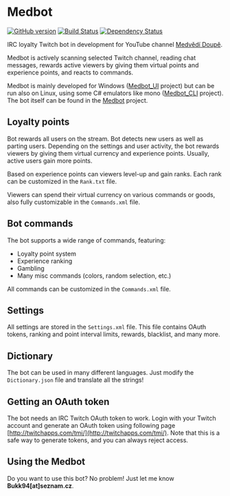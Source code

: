 # Medbot

[![GitHub version](https://img.shields.io/badge/version-0.4.0-brightgreen.svg)](https://github.com/Bukk94/Medbot/releases)
[![Build Status](https://travis-ci.com/Bukk94/Medbot.svg?token=XTeWt6KEyExzbH1iNFWD&branch=master)](https://travis-ci.com/Bukk94/Medbot)
[![Dependency Status](https://david-dm.org/boennemann/badges.svg)](/Medbot/packages.config)

IRC loyalty Twitch bot in development for YouTube channel [Medvědí Doupě](https://www.youtube.com/Bukk94).

Medbot is actively scanning selected Twitch channel, reading chat messages, 
rewards active viewers by giving them virtual points and experience points, and 
reacts to commands.

Medbot is mainly developed for Windows ([Medbot_UI](/Medbot_UI) project) but can be run also on Linux, 
using some C# emulators like mono ([Medbot_CLI](/Medbot_CLI) project). 
The bot itself can be found in the [Medbot](/Medbot) project.

## Loyalty points

Bot rewards all users on the stream. Bot detects new users as well as parting users.
Depending on the settings and user activity, the bot rewards viewers by giving them virtual currency and
experience points. Usually, active users gain more points.

Based on experience points can viewers level-up and gain ranks. Each rank can be customized in the `Rank.txt` file.

Viewers can spend their virtual currency on various commands or goods, also fully customizable in the `Commands.xml` file.

## Bot commands

The bot supports a wide range of commands, featuring:
- Loyalty point system
- Experience ranking
- Gambling
- Many misc commands (colors, random selection, etc.)

All commands can be customized in the `Commands.xml` file.

## Settings

All settings are stored in the `Settings.xml` file. This file contains OAuth tokens, 
ranking and point interval limits, rewards, blacklist, and many more.

## Dictionary

The bot can be used in many different languages. Just modify the `Dictionary.json` file and translate all the strings!

## Getting an OAuth token

The bot needs an IRC Twitch OAuth token to work. Login with your Twitch account and generate an OAuth token
using following page [http://twitchapps.com/tmi/](http://twitchapps.com/tmi/).
Note that this is a safe way to generate tokens, and you can always reject access.

## Using the Medbot

Do you want to use this bot? No problem! Just let me know **Bukk94[at]seznam.cz**.
